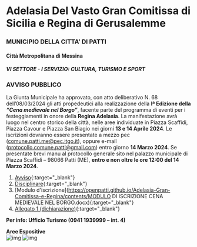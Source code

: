 # Adelasia Del Vasto Gran Comitissa di Sicilia e Regina di Gerusalemme

### MUNICIPIO DELLA CITTA’ DI PATTI
#### Città Metropolitana di Messina
##### VI SETTORE - I SERVIZIO: CULTURA, TURISMO E SPORT
### AVVISO PUBBLICO
La Giunta Municipale ha approvato, con atto deliberativo N. 68 dell’08/03/2024 gli atti propedeutici alla realizzazione della **Iª Edizione della *“Cena medievale nel Borgo”***, facente parte del programma di eventi per i festeggiamenti in onore della **Regina Adelasia**. La manifestazione avrà luogo nel centro storico della città, nelle aree individuate in Piazza Scaffidi, Piazza Cavour e Piazza San Biagio nei giorni **13 e 14 Aprile 2024**.
Le iscrizioni dovranno essere presentate a mezzo pec ([comune.patti.me@pec.itgo.it](mailto:comune.patti.me@pec.itgo.it)), oppure e-mail ([protocollo.comune.patti@gmail.com](mailto:protocollo.comune.patti@gmail.com)) entro giorno **14 Marzo 2024**. Se presentate brevi manu al protocollo generale sito nel palazzo municipale di Piazza Scaffidi – 98066 Patti (ME), **entro e non oltre le ore 12:00 del 14 Marzo 2024**.

1) [Avviso](https://openpatti.github.io/Adelasia-Gran-Comitissa-e-Regina/contents/AVVISO_PUBBLICO.pdf){:target="_blank"}  
2) [Disciplinare](https://openpatti.github.io/Adelasia-Gran-Comitissa-e-Regina/contents/DISCIPLINARE.PDF){:target="_blank"}   
3) [Modulo d'iscrizione](https://openpatti.github.io/Adelasia-Gran-Comitissa-e-Regina/contents/MODULO DI ISCRIZIONE CENA MEDIEVALE NEL BORGO.docx){:target="_blank"}  
4) [Allegato 1 (dichiarazione)](https://openpatti.github.io/Adelasia-Gran-Comitissa-e-Regina/contents/ALLEGATO_1.docx){:target="_blank"}  

**Per info: Ufficio Turismo (0941 1939999 – int. 4)**  

**Aree Espositive**  
![img](https://openpatti.github.io/Adelasia-Gran-Comitissa-e-Regina/contents/area_cavour.jpeg) ![img](https://openpatti.github.io/Adelasia-Gran-Comitissa-e-Regina/contents/area_san_biagio.jpeg) 

